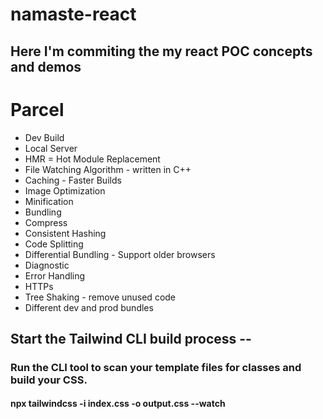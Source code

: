 # namaste-react
## Here I'm commiting the my react POC concepts and demos

# Parcel
- Dev Build
- Local Server
- HMR = Hot Module Replacement
- File Watching Algorithm - written in C++
- Caching - Faster Builds
- Image Optimization
- Minification
- Bundling
- Compress
- Consistent Hashing
- Code Splitting
- Differential Bundling - Support older browsers
- Diagnostic
- Error Handling
- HTTPs
- Tree Shaking - remove unused code
- Different dev and prod bundles

## Start the Tailwind CLI build process --
### Run the CLI tool to scan your template files for classes and build your CSS.
#### npx tailwindcss -i index.css -o output.css --watch